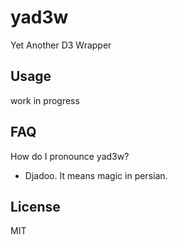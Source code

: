 
# yad3w

Yet Another D3 Wrapper

## Usage

work in progress

## FAQ

How do I pronounce yad3w?

- Djadoo. It means magic in persian.

## License

MIT
